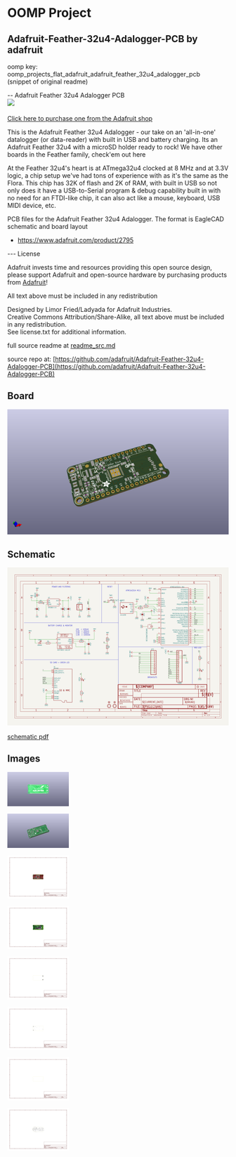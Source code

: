 # OOMP Project  
## Adafruit-Feather-32u4-Adalogger-PCB  by adafruit  
  
oomp key: oomp_projects_flat_adafruit_adafruit_feather_32u4_adalogger_pcb  
(snippet of original readme)  
  
-- Adafruit Feather 32u4 Adalogger PCB  
<a href="http://www.adafruit.com/products/2795"><img src="assets/image.jpg?raw=true" width="500px"><br/>  
Click here to purchase one from the Adafruit shop</a>  
  
This is the Adafruit Feather 32u4 Adalogger - our take on an 'all-in-one' datalogger (or data-reader) with built in USB and battery charging. Its an Adafruit Feather 32u4 with a microSD holder ready to rock! We have other boards in the Feather family, check'em out here  
  
At the Feather 32u4's heart is at ATmega32u4 clocked at 8 MHz and at 3.3V logic, a chip setup we've had tons of experience with as it's the same as the Flora. This chip has 32K of flash and 2K of RAM, with built in USB so not only does it have a USB-to-Serial program & debug capability built in with no need for an FTDI-like chip, it can also act like a mouse, keyboard, USB MIDI device, etc.  
  
PCB files for the Adafruit Feather 32u4 Adalogger. The format is EagleCAD schematic and board layout  
- https://www.adafruit.com/product/2795  
  
--- License  
  
Adafruit invests time and resources providing this open source design, please support Adafruit and open-source hardware by purchasing products from [Adafruit](https://www.adafruit.com)!  
  
All text above must be included in any redistribution  
  
Designed by Limor Fried/Ladyada for Adafruit Industries.  
Creative Commons Attribution/Share-Alike, all text above must be included in any redistribution.   
See license.txt for additional information.  
  
  full source readme at [readme_src.md](readme_src.md)  
  
source repo at: [https://github.com/adafruit/Adafruit-Feather-32u4-Adalogger-PCB](https://github.com/adafruit/Adafruit-Feather-32u4-Adalogger-PCB)  
## Board  
  
[![working_3d.png](working_3d_600.png)](working_3d.png)  
## Schematic  
  
[![working_schematic.png](working_schematic_600.png)](working_schematic.png)  
  
[schematic pdf](working_schematic.pdf)  
## Images  
  
[![working_3D_bottom.png](working_3D_bottom_140.png)](working_3D_bottom.png)  
  
[![working_3D_top.png](working_3D_top_140.png)](working_3D_top.png)  
  
[![working_assembly_page_01.png](working_assembly_page_01_140.png)](working_assembly_page_01.png)  
  
[![working_assembly_page_02.png](working_assembly_page_02_140.png)](working_assembly_page_02.png)  
  
[![working_assembly_page_03.png](working_assembly_page_03_140.png)](working_assembly_page_03.png)  
  
[![working_assembly_page_04.png](working_assembly_page_04_140.png)](working_assembly_page_04.png)  
  
[![working_assembly_page_05.png](working_assembly_page_05_140.png)](working_assembly_page_05.png)  
  
[![working_assembly_page_06.png](working_assembly_page_06_140.png)](working_assembly_page_06.png)  
